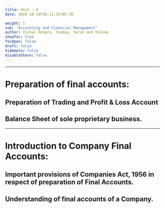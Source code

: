 ```yaml
---
title: Unit - 4
date: 2020-10-19T16:11:33+05:30

weight: 1
sub: "Accounting and Financial Management"
author: Vishal Dongre, Tanmay, Varun and Shivam
showToc: true
TocOpen: false
draft: false
hidemeta: false
disableShare: false
---
```


---

# Preparation of final accounts:

## Preparation of Trading and Profit & Loss Account

## Balance Sheet of sole proprietary business.

---

# Introduction to Company Final Accounts:

## Important provisions of Companies Act, 1956 in respect of preparation of Final Accounts.

## Understanding of final accounts of a Company.
